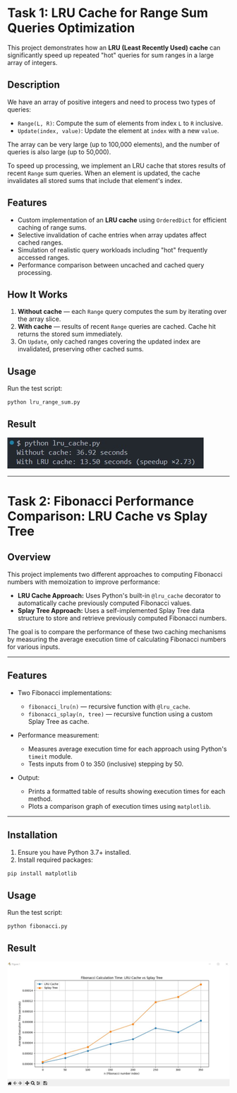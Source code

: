 # Task 1: LRU Cache for Range Sum Queries Optimization

This project demonstrates how an **LRU (Least Recently Used) cache** can significantly speed up repeated "hot" queries for sum ranges in a large array of integers.

## Description

We have an array of positive integers and need to process two types of queries:

- `Range(L, R)`: Compute the sum of elements from index `L` to `R` inclusive.
- `Update(index, value)`: Update the element at `index` with a new `value`.

The array can be very large (up to 100,000 elements), and the number of queries is also large (up to 50,000).

To speed up processing, we implement an LRU cache that stores results of recent `Range` sum queries. When an element is updated, the cache invalidates all stored sums that include that element's index.

## Features

- Custom implementation of an **LRU cache** using `OrderedDict` for efficient caching of range sums.
- Selective invalidation of cache entries when array updates affect cached ranges.
- Simulation of realistic query workloads including "hot" frequently accessed ranges.
- Performance comparison between uncached and cached query processing.

## How It Works

1. **Without cache** — each `Range` query computes the sum by iterating over the array slice.
2. **With cache** — results of recent `Range` queries are cached. Cache hit returns the stored sum immediately.
3. On `Update`, only cached ranges covering the updated index are invalidated, preserving other cached sums.

## Usage

Run the test script:

```bash
python lru_range_sum.py
```
## Result

![Logistics Network Graph](results/lru_cache.jpg)

---

# Task 2: Fibonacci Performance Comparison: LRU Cache vs Splay Tree

## Overview

This project implements two different approaches to computing Fibonacci numbers with memoization to improve performance:

- **LRU Cache Approach:** Uses Python's built-in `@lru_cache` decorator to automatically cache previously computed Fibonacci values.
- **Splay Tree Approach:** Uses a self-implemented Splay Tree data structure to store and retrieve previously computed Fibonacci numbers.

The goal is to compare the performance of these two caching mechanisms by measuring the average execution time of calculating Fibonacci numbers for various inputs.

---

## Features

- Two Fibonacci implementations:
  - `fibonacci_lru(n)` — recursive function with `@lru_cache`.
  - `fibonacci_splay(n, tree)` — recursive function using a custom Splay Tree as cache.
  
- Performance measurement:
  - Measures average execution time for each approach using Python's `timeit` module.
  - Tests inputs from 0 to 350 (inclusive) stepping by 50.
  
- Output:
  - Prints a formatted table of results showing execution times for each method.
  - Plots a comparison graph of execution times using `matplotlib`.

---

## Installation

1. Ensure you have Python 3.7+ installed.
2. Install required packages:
```bash
pip install matplotlib
```
## Usage

Run the test script:

```bash
python fibonacci.py
```

## Result

![Logistics Network Graph](results/fibonacci.jpg)
